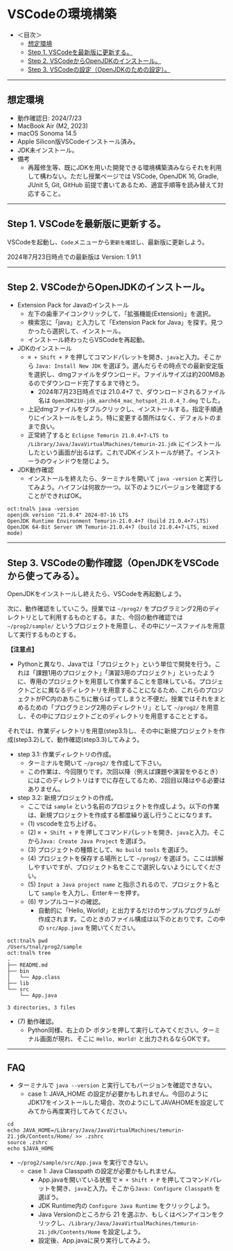 # VSCodeの環境構築

- ＜目次＞
  - <a href="#step0">想定環境</a>
  - <a href="#step1">Step 1. VSCodeを最新版に更新する。</a>
  - <a href="#step2">Step 2. VSCodeからOpenJDKのインストール。</a>
  - <a href="#step3">Step 3. VSCodeの設定（OpenJDKのための設定）。</a>

---
## <a name="step0">想定環境</a>
- 動作確認日: 2024/7/23
- MacBook Air (M2, 2023)
- macOS Sonoma 14.5
- Apple Silicon版VSCodeインストール済み。
- JDK未インストール。
- 備考
  - 再履修生等、既にJDKを用いた開発できる環境構築済みならそれを利用して構わない。ただし授業ページでは VSCode, OpenJDK 16, Gradle, JUnit 5, Git, GitHub 前提で書いてあるため、適宜手順等を読み替えて対応すること。

---
## <a name="step1">Step 1. VSCodeを最新版に更新する。</a>
VSCodeを起動し、``Code``メニューから``更新を確認``し、最新版に更新しよう。

2024年7月23日時点での最新版は Version: 1.91.1

---
## <a name="step2">Step 2. VSCodeからOpenJDKのインストール。</a>
- Extension Pack for Javaのインストール
  - 左下の歯車アイコンクリックして、「拡張機能(Extension)」を選択。
  - 検索窓に「java」と入力して「Extension Pack for Java」を探す。見つかったら選択して、インストール。
  - インストール終わったらVSCodeを再起動。
- JDKのインストール
  - ``⌘ + Shift + P`` を押してコマンドパレットを開き、``java``と入力。そこから ``Java: Install New JDK`` を選ぼう。選んだらその時点での最新安定版を選択し、dmgファイルをダウンロード。ファイルサイズは約200MBあるのでダウンロード完了するまで待とう。
    - 2024年7月23日時点では 21.0.4+7 で、ダウンロードされるファイル名は ``OpenJDK21U-jdk_aarch64_mac_hotspot_21.0.4_7.dmg`` でした。
  - 上記dmgファイルをダブルクリックし、インストールする。指定手順通りにインストールをしよう。特に変更する箇所はなく、デフォルトのままで良い。
  - 正常終了すると ``Eclipse Temurin 21.0.4+7-LTS to /Library/Java/JavaVirtualMachines/temurin-21.jdk`` にインストールしたという画面が出るはず。これでJDKインストールが終了。インストーラのウィンドウを閉じよう。
- JDK動作確認
  - インストールを終えたら、ターミナルを開いて ``java -version`` と実行してみよう。ハイフンは何故か一つ。以下のようにバージョンを確認することができればOK。
```
oct:tnal% java -version
openjdk version "21.0.4" 2024-07-16 LTS
OpenJDK Runtime Environment Temurin-21.0.4+7 (build 21.0.4+7-LTS)
OpenJDK 64-Bit Server VM Temurin-21.0.4+7 (build 21.0.4+7-LTS, mixed mode)
```

---
## <a name="step3">Step 3. VSCodeの動作確認（OpenJDKをVSCodeから使ってみる）。</a>

OpenJDKをインストールし終えたら、VSCodeを再起動しよう。

次に、動作確認をしていこう。授業では ``~/prog2/`` をプログラミング2用のディレクトリとして利用するものとする。また、今回の動作確認では ``~/prog2/sample/`` というプロジェクトを用意し、その中にソースファイルを用意して実行するものとする。

**【注意点】**
- Pythonと異なり、Javaでは「プロジェクト」という単位で開発を行う。これは「課題1用のプロジェクト」「演習3用のプロジェクト」といったように、専用のプロジェクトを用意して作業することを意味している。プロジェクトごとに異なるディレクトリを用意することになるため、これらのプロジェクトがPC内のあちこちに散らばってしまうと不便だ。授業ではそれをまとめるための「プログラミング2用のディレクトリ」として ``~/prog2/`` を用意し、その中にプロジェクトごとのディレクトリを用意することとする。

それでは、作業ディレクトリを用意(step3.1)し、その中に新規プロジェクトを作成(step3.2)して、動作確認(step3.3)してみよう。

- step 3.1: 作業ディレクトリの作成。
  - ターミナルを開いて ``~/prog2/`` を作成して下さい。
  - この作業は、今回限りです。次回以降（例えば課題や演習をやるとき）にはこのディレクトリはすでに存在してるため、2回目以降はやる必要はありません。
- step 3.2: 新規プロジェクトの作成。
  - ここでは ``sample`` という名前のプロジェクトを作成しよう。以下の作業は、新規プロジェクトを作成する都度繰り返し行うことになります。
  - (1) vscodeを立ち上げる。
  - (2) ``⌘ + Shift + P`` を押してコマンドパレットを開き、``java``と入力。そこから``Java: Create Java Project`` を選ぼう。
  - (3) プロジェクトの種類として、``No build tools`` を選ぼう。
  - (4) プロジェクトを保存する場所として ``~/prog2/`` を選ぼう。ここは誤解しやすいですが、プロジェクト名をここで選択しないようにしてください。
  - (5) ``Input a Java project name`` と指示されるので、プロジェクト名として ``sample`` を入力し、Enterキーを押す。
  - (6) サンプルコードの確認。
    - 自動的に「Hello, World!」と出力するだけのサンプルプログラムが作成されます。このときのファイル構成は以下のとおりです。この中の ``src/App.java`` を開いてください。
```
oct:tnal% pwd
/Users/tnal/prog2/sample
oct:tnal% tree
.
├── README.md
├── bin
│   └── App.class
├── lib
└── src
    └── App.java

3 directories, 3 files
```
  - (7) 動作確認。
    - Python同様、右上の ▷ ボタンを押して実行してみてください。ターミナル画面が現れ、そこに ``Hello, World!`` と出力されるならOKです。

---

## FAQ
- ターミナルで ``java --version`` と実行してもバージョンを確認できない。
  - case 1: JAVA_HOME の設定が必要かもしれません。今回のようにJDK17をインストールした場合、次のようにしてJAVAHOMEを設定してみてから再度実行してみてください。
```
cd
echo JAVA_HOME=/Library/Java/JavaVirtualMachines/temurin-21.jdk/Contents/Home/ >> .zshrc
source .zshrc
echo $JAVA_HOME
```

- ``~/prog2/sample/src/App.java`` を実行できない。
  - case 1: Java Classpath の設定が必要かもしれません。
    - App.javaを開いている状態で ``⌘ + Shift + P`` を押してコマンドパレットを開き、``java``と入力。そこから``Java: Configure Classpath`` を選ぼう。
    - JDK Runtime内の ``Configure Java Runtime`` をクリックしよう。
    - Java Versionのところから 21 を選ぶか、もしくはペンアイコンをクリックし、``/Library/Java/JavaVirtualMachines/temurin-21.jdk/Contents/Home`` を設定しよう。
    - 設定後、App.javaに戻り実行してみよう。
